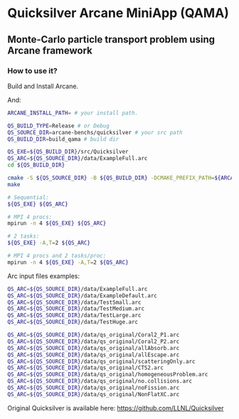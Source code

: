 # Quicksilver Arcane MiniApp (QAMA)
## Monte-Carlo particle transport problem using Arcane framework

### How to use it?

Build and Install Arcane.

And:

```sh
ARCANE_INSTALL_PATH= # your install path.

QS_BUILD_TYPE=Release # or Debug
QS_SOURCE_DIR=arcane-benchs/quicksilver # your src path
QS_BUILD_DIR=build_qama # build dir

QS_EXE=${QS_BUILD_DIR}/src/Quicksilver
QS_ARC=${QS_SOURCE_DIR}/data/ExampleFull.arc
cd ${QS_BUILD_DIR}

cmake -S ${QS_SOURCE_DIR} -B ${QS_BUILD_DIR} -DCMAKE_PREFIX_PATH=${ARCANE_INSTALL_PATH} -DCMAKE_BUILD_TYPE=${QS_BUILD_TYPE}
make

# Sequential:
${QS_EXE} ${QS_ARC}

# MPI 4 procs:
mpirun -n 4 ${QS_EXE} ${QS_ARC}

# 2 tasks:
${QS_EXE} -A,T=2 ${QS_ARC}

# MPI 4 procs and 2 tasks/proc:
mpirun -n 4 ${QS_EXE} -A,T=2 ${QS_ARC}
```

Arc input files examples:

```sh
QS_ARC=${QS_SOURCE_DIR}/data/ExampleFull.arc
QS_ARC=${QS_SOURCE_DIR}/data/ExampleDefault.arc
QS_ARC=${QS_SOURCE_DIR}/data/TestSmall.arc
QS_ARC=${QS_SOURCE_DIR}/data/TestMedium.arc
QS_ARC=${QS_SOURCE_DIR}/data/TestLarge.arc
QS_ARC=${QS_SOURCE_DIR}/data/TestHuge.arc

QS_ARC=${QS_SOURCE_DIR}/data/qs_original/Coral2_P1.arc
QS_ARC=${QS_SOURCE_DIR}/data/qs_original/Coral2_P2.arc
QS_ARC=${QS_SOURCE_DIR}/data/qs_original/allAbsorb.arc
QS_ARC=${QS_SOURCE_DIR}/data/qs_original/allEscape.arc
QS_ARC=${QS_SOURCE_DIR}/data/qs_original/scatteringOnly.arc
QS_ARC=${QS_SOURCE_DIR}/data/qs_original/CTS2.arc
QS_ARC=${QS_SOURCE_DIR}/data/qs_original/homogeneousProblem.arc
QS_ARC=${QS_SOURCE_DIR}/data/qs_original/no.collisions.arc
QS_ARC=${QS_SOURCE_DIR}/data/qs_original/noFission.arc
QS_ARC=${QS_SOURCE_DIR}/data/qs_original/NonFlatXC.arc
```

Original Quicksilver is available here: https://github.com/LLNL/Quicksilver